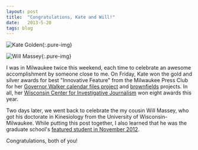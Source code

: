 ```yaml
---
layout: post
title:  "Congratulations, Kate and Will!"
date:   2013-5-20
tags: blog
---
```


![Kate Golden](http://media.jrn.com/images/mjs-ltht1.jpg "Photo: Paul Smith at the Milwaukee Journal-Sentinel"){:.pure-img}

![Will Massey](http://www.graduateschool.uwm.edu/students/featured/william-massey/william-massey.jpg "Photo: University of Wisconsin-Milwaukee"){:.pure-img}

I was in Milwaukee twice this weekend, each time to celebrate an awesome accomplishment by someone close to me. On Friday, Kate won the gold and silver awards for best "Innovative Feature" from the Milwaukee Press Club for her [Governor Walker calendar files project](http://www.wisconsinwatch.org/the-walker-calendar-files-overview/) and [brownfields](http://www.wisconsinwatch.org/2012/09/23/map-brownfields-nationwide/) projects. In all, her [Wisconsin Center for Investigative Journalism](http://www.wisconsinwatch.org) won eight awards this year.

Two days later, we went back to celebrate the my cousin Will Massey, who got his doctorate in Kinesiology from the University of Wisconsin-Milwaukee. While putting this post together, I also learned that he was the graduate school's [featured student in November 2012](http://www.graduateschool.uwm.edu/students/featured/william-massey/).

Congratulations, both of you!